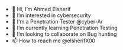 - 👋 Hi, I’m Ahmed Elsherif
- 👀 I’m interested in cybersecurity
- 👷 I'm a Penetration Tester @cyber-Ar
- 🌱 I’m currently learning Penetration Testing
- 💞️ I’m looking to collaborate on Bug hunting
- 📫 How to reach me @elsherifX00

<!---
elsherifX00/elsherifX00 is a ✨ special ✨ repository because its `README.md` (this file) appears on your GitHub profile.
You can click the Preview link to take a look at your changes.
--->
